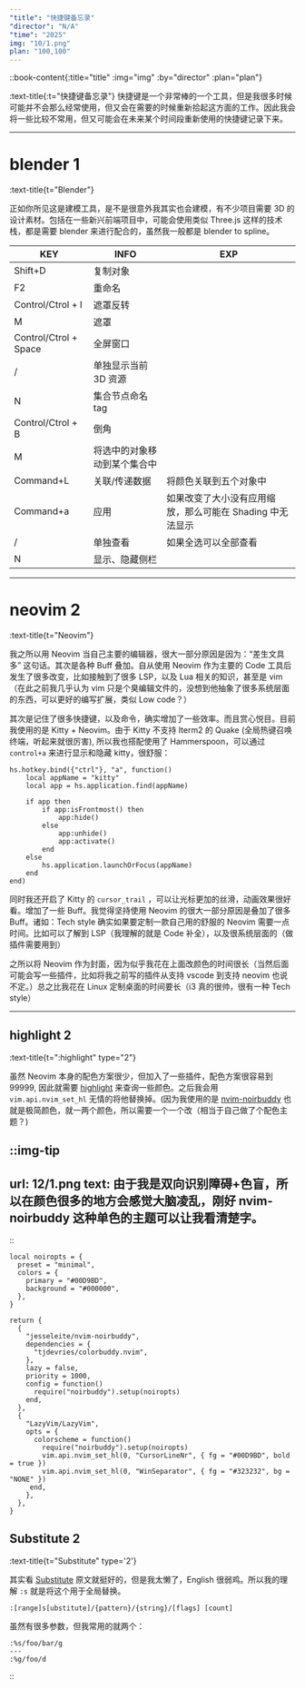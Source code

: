 ```yaml
---
"title": "快捷键备忘录"
"director": "N/A"
"time": "2025"
img: "10/1.png"
plan: "100,100"
---
```


::book-content{:title="title" :img="img" :by="director" :plan="plan"}

:text-title{:t="快捷键备忘录"}
快捷键是一个非常棒的一个工具，但是我很多时候可能并不会那么经常使用，但又会在需要的时候重新拾起这方面的工作。因此我会将一些比较不常用，但又可能会在未来某个时间段重新使用的快捷键记录下来。

---

# blender 1
:text-title{t="Blender"}

正如你所见这是建模工具，是不是很意外我其实也会建模，有不少项目需要 3D 的设计素材。包括在一些新兴前端项目中，可能会使用类似 Three.js 这样的技术栈，都是需要 blender 来进行配合的，虽然我一般都是 blender to spline。

| KEY | INFO | EXP |
| --- | --- | --- |
| Shift+D | 复制对象 | |
| F2 | 重命名 |  |
| Control/Ctrol + I | 遮罩反转 | |
| M | 遮罩 | |
| Control/Ctrol + Space | 全屏窗口 | |
| / | 单独显示当前 3D 资源 | |
| N | 集合节点命名 tag | |
| Control/Ctrol + B | 倒角 | |
| M | 将选中的对象移动到某个集合中 | |
| Command+L | 关联/传递数据 | 将颜色关联到五个对象中 |
| Command+a | 应用 | 如果改变了大小没有应用缩放，那么可能在 Shading 中无法显示 |
| / | 单独查看 | 如果全选可以全部查看 |
| N | 显示、隐藏侧栏 | |



---

# neovim 2
:text-title{t="Neovim"}

我之所以用 Neovim 当自己主要的编辑器，很大一部分原因是因为：“差生文具多” 这句话。其次是各种 Buff 叠加。自从使用 Neovim 作为主要的 Code 工具后发生了很多改变，比如接触到了很多 LSP，以及 Lua 相关的知识，甚至是 vim （在此之前我几乎认为 vim 只是个臭编辑文件的，没想到他抽象了很多系统层面的东西，可以更好的编写扩展，类似 Low code？）

其次是记住了很多快捷键，以及命令，确实增加了一些效率。而且赏心悦目。目前我使用的是 Kitty + Neovim。由于 Kitty 不支持 Iterm2 的 Quake (全局热键召唤终端，听起来就很厉害), 所以我也搭配使用了 Hammerspoon，可以通过 `control+a` 来进行显示和隐藏 kitty，很舒服：

```
hs.hotkey.bind({"ctrl"}, "a", function()
    local appName = "kitty"
    local app = hs.application.find(appName)

    if app then
        if app:isFrontmost() then
            app:hide()
        else
            app:unhide()
            app:activate()
        end
    else
        hs.application.launchOrFocus(appName)
    end
end)
```

同时我还开启了 Kitty 的 `cursor_trail` ，可以让光标更加的丝滑，动画效果很好看。增加了一些 Buff。我觉得坚持使用 Neovim 的很大一部分原因是叠加了很多 Buff。诸如：Tech style 确实如果要定制一款自己用的舒服的 Neovim 需要一点时间。比如可以了解到 LSP（我理解的就是 Code 补全），以及很系统层面的（做插件需要用到）

之所以将 Neovim 作为封面，因为似乎我花在上面改颜色的时间很长（当然后面可能会写一些插件，比如将我之前写的插件从支持 vscode 到支持 neovim 也说不定。）总之比我花在 Linux 定制桌面的时间要长（i3 真的很帅，很有一种 Tech style）

---

## highlight 2
:text-title{t=":highlight" type="2"}

虽然 Neovim 本身的配色方案很少，但加入了一些插件，配色方案很容易到 99999, 因此就需要 [highlight](https://neovim.io/doc/user/syntax.html#_13.-highlight-command) 来查询一些颜色。之后我会用 ` vim.api.nvim_set_hl` 无情的将他替换掉。(因为我使用的是 [nvim-noirbuddy](https://github.com/jesseleite/nvim-noirbuddy) 也就是极简颜色，就一两个颜色，所以需要一个一个改（相当于自己做了个配色主题？)

::img-tip
---
url: 12/1.png
text: 由于我是双向识别障碍+色盲，所以在颜色很多的地方会感觉大脑凌乱，刚好 nvim-noirbuddy 这种单色的主题可以让我看清楚字。
---
::

```
local noiropts = {
  preset = "minimal",
  colors = {
    primary = "#00D9BD",
    background = "#000000",
  },
}

return {
  {
    "jesseleite/nvim-noirbuddy",
    dependencies = {
      "tjdevries/colorbuddy.nvim",
    },
    lazy = false,
    priority = 1000,
    config = function()
      require("noirbuddy").setup(noiropts)
    end,
  },
  {
    "LazyVim/LazyVim",
    opts = {
      colorscheme = function()
        require("noirbuddy").setup(noiropts)
        vim.api.nvim_set_hl(0, "CursorLineNr", { fg = "#00D9BD", bold = true })
        vim.api.nvim_set_hl(0, "WinSeparator", { fg = "#323232", bg = "NONE" })
     end,
    },
  },
}
```

## Substitute 2
:text-title{t="Substitute" type='2'}

其实看 [Substitute](https://neovim.io/doc/user/change.html#%3Asubstitute) 原文就挺好的，但是我太懒了，English 很弱鸡。所以我的理解 `:s` 就是将这个用于全局替换。

```
:[range]s[ubstitute]/{pattern}/{string}/[flags] [count]
```

虽然有很多参数，但我常用的就两个：

```
:%s/foo/bar/g
---
:%g/foo/d
```



::
